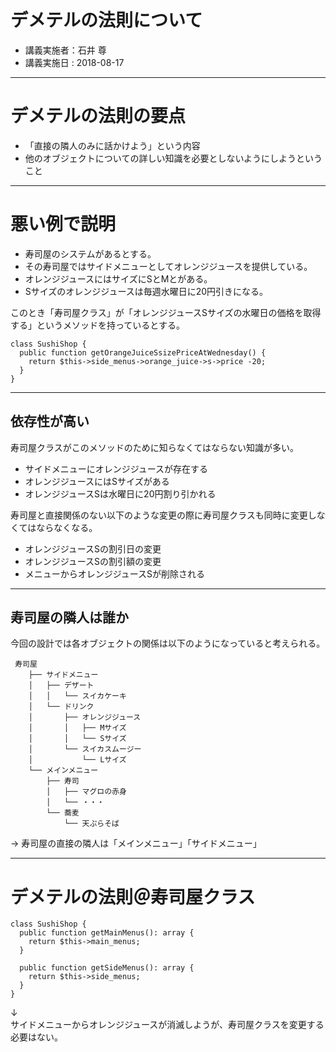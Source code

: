 # デメテルの法則について
* 講義実施者：石井 尊 
* 講義実施日 : 2018-08-17

---
# デメテルの法則の要点
* 「直接の隣人のみに話かけよう」という内容
* 他のオブジェクトについての詳しい知識を必要としないようにしようということ

---
# 悪い例で説明

* 寿司屋のシステムがあるとする。
* その寿司屋ではサイドメニューとしてオレンジジュースを提供している。
* オレンジジュースにはサイズにSとMとがある。
* Sサイズのオレンジジュースは毎週水曜日に20円引きになる。

このとき「寿司屋クラス」が「オレンジジュースSサイズの水曜日の価格を取得する」というメソッドを持っているとする。

```
class SushiShop {
  public function getOrangeJuiceSsizePriceAtWednesday() {
    return $this->side_menus->orange_juice->s->price -20;
  }
}
```

---
## 依存性が高い
寿司屋クラスがこのメソッドのために知らなくてはならない知識が多い。
* サイドメニューにオレンジジュースが存在する
* オレンジジュースにはSサイズがある
* オレンジジュースSは水曜日に20円割り引かれる

寿司屋と直接関係のない以下のような変更の際に寿司屋クラスも同時に変更しなくてはならなくなる。
* オレンジジュースSの割引日の変更
* オレンジジュースSの割引額の変更
* メニューからオレンジジュースSが削除される

---
## 寿司屋の隣人は誰か
今回の設計では各オブジェクトの関係は以下のようになっていると考えられる。

```
 寿司屋
    ├── サイドメニュー
    │   ├── デザート
    │   │   └── スイカケーキ
    │   └── ドリンク
    │       ├── オレンジジュース
    │       │   ├── Mサイズ
    │       │   └── Sサイズ
    │       └── スイカスムージー
    │           └── Lサイズ
    └── メインメニュー
        ├── 寿司
        │   ├── マグロの赤身
        │   └── ・・・
        └── 蕎麦
            └── 天ぷらそば
```

→ 寿司屋の直接の隣人は「メインメニュー」「サイドメニュー」

---
# デメテルの法則＠寿司屋クラス

```
class SushiShop {
  public function getMainMenus(): array {
    return $this->main_menus;
  }

  public function getSideMenus(): array {
    return $this->side_menus;
  }
}
```

↓  
サイドメニューからオレンジジュースが消滅しようが、寿司屋クラスを変更する必要はない。
